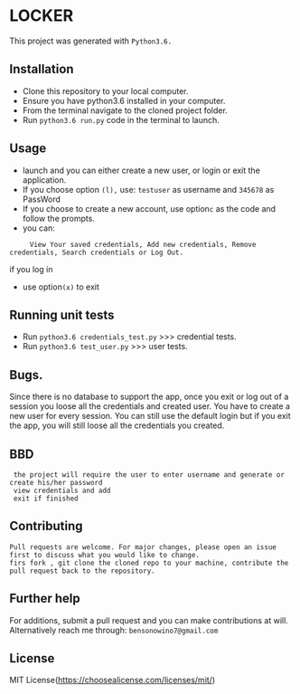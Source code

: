 # LOCKER

This project was generated with ```Python3.6.```

## Installation

* Clone this repository to your local computer.
* Ensure you have python3.6 installed in your computer.
* From the terminal navigate to the cloned project folder.
* Run ```python3.6 run.py``` code in the terminal to launch.

## Usage

* launch and you can either create a new user, or login or exit the application.
* If you choose option ```(l),``` use: ```testuser``` as username and ```345678``` as PassWord
* If you choose to create a new account, use  option```c``` as the code and follow the prompts.
* you can:
```
     View Your saved credentials, Add new credentials, Remove credentials, Search credentials or Log Out.

```
if you log in
* use option```(x)``` to exit
## Running unit tests

* Run ```python3.6 credentials_test.py``` >>> credential  tests.
* Run ```python3.6 test_user.py``` >>> user  tests.

## Bugs.

Since there is no database to support the app, once you exit or log out of a session you loose all the credentials and created user. You have to create a new user for every session.
You can still use the default login but if you exit the app, you will still loose all the credentials you created.
## BBD
```
 the project will require the user to enter username and generate or create his/her password
 view credentials and add 
 exit if finished
 ```

 ## Contributing
```
Pull requests are welcome. For major changes, please open an issue first to discuss what you would like to change.
firs fork , git clone the cloned repo to your machine, contribute the pull request back to the repository.
```

## Further help
For additions, submit a pull request and you can make contributions at will.
Alternatively reach me through: ```bensonowino7@gmail.com```

## License

MIT License(https://choosealicense.com/licenses/mit/)
